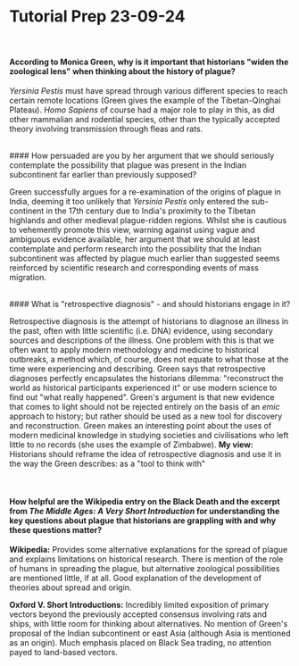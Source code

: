 # Tutorial Prep 23-09-24

</br>

#### According to Monica Green, why is it important that historians "widen the zoological lens" when thinking about the history of plague? 

*Yersinia Pestis* must have spread through various different species to reach certain remote locations (Green gives the example of the Tibetan-Qinghai Plateau). *Homo Sapiens* of course had a major role to play in this, as did other mammalian and rodential species, other than the typically accepted theory involving transmission through fleas and rats.

</br>
#### How persuaded are you by her argument that we should seriously contemplate the possibility that plague was present in the Indian subcontinent far earlier than previously supposed? 

Green successfully argues for a re-examination of the origins of plague in India, deeming it too unlikely that *Yersinia Pestis* only entered the sub-continent in the 17th century due to India's proximity to the Tibetan highlands and other medieval plague-ridden regions. Whilst she is cautious to vehemently promote this view, warning against using vague and ambiguous evidence available, her argument that we should at least contemplate and perform research into the possibility that the Indian subcontinent was affected by plague much earlier than suggested seems reinforced by scientific research and corresponding events of mass migration. 

</br>
#### What is "retrospective diagnosis" - and should historians engage in it?

Retrospective diagnosis is the attempt of historians to diagnose an illness in the past, often with little scientific (i.e. DNA) evidence, using secondary sources and descriptions of the illness. One problem with this is that we often want to apply modern methodology and medicine to historical outbreaks, a method which, of course, does not equate to what those at the time were experiencing and describing. Green says that retrospective diagnoses perfectly encapsulates the historians dilemma: "reconstruct the world as historical participants experienced it" or use modern science to find out "what really happened". Green's argument is that new evidence that comes to light should not be rejected entirely on the basis of an *emic* approach to history; but rather should be used as a new tool for discovery and reconstruction. Green makes an interesting point about the uses of modern medicinal knowledge in studying societies and civilisations who left little to no records (she uses the example of Zimbabwe). **My view:** Historians should reframe the idea of retrospective diagnosis and use it in the way the Green describes: as a "tool to think with"

</br>

#### How helpful are the Wikipedia entry on the Black Death and the excerpt from _The Middle Ages: A Very Short Introduction_ for understanding the key questions about plague that historians are grappling with and why these questions matter?

**Wikipedia:** Provides some alternative explanations for the spread of plague and explains limitations on historical research. There is mention of the role of humans in spreading the plague, but alternative zoological possibilities are mentioned little, if at all. Good explanation of the development of theories about spread and origin.

**Oxford V. Short Introductions:** Incredibly limited exposition of primary vectors beyond the previously accepted consensus involving rats and ships, with little room for thinking about alternatives. No mention of Green's proposal of the Indian subcontinent or east Asia (although Asia is mentioned as an origin). Much emphasis placed on Black Sea trading, no attention payed to land-based vectors.


